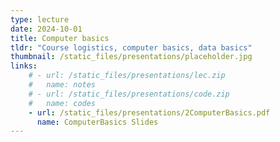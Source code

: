 ```yaml
---
type: lecture
date: 2024-10-01
title: Computer basics 
tldr: "Course logistics, computer basics, data basics"
thumbnail: /static_files/presentations/placeholder.jpg
links: 
    # - url: /static_files/presentations/lec.zip
    #   name: notes
    # - url: /static_files/presentations/code.zip
    #   name: codes
    - url: /static_files/presentations/2ComputerBasics.pdf
      name: ComputerBasics Slides
---
```

<!-- **Suggested Readings:**
- [Readings 1](http://example.com)
- [Readings 2](http://example.com) -->
